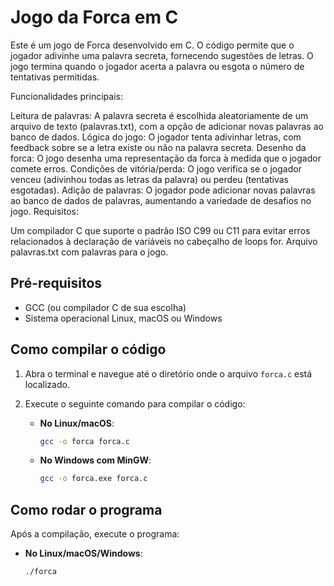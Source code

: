 # Jogo da Forca em C

Este é um jogo de Forca desenvolvido em C. O código permite que o jogador adivinhe uma palavra secreta, fornecendo sugestões de letras. O jogo termina quando o jogador acerta a palavra ou esgota o número de tentativas permitidas.

Funcionalidades principais:

Leitura de palavras: A palavra secreta é escolhida aleatoriamente de um arquivo de texto (palavras.txt), com a opção de adicionar novas palavras ao banco de dados.
Lógica do jogo: O jogador tenta adivinhar letras, com feedback sobre se a letra existe ou não na palavra secreta.
Desenho da forca: O jogo desenha uma representação da forca à medida que o jogador comete erros.
Condições de vitória/perda: O jogo verifica se o jogador venceu (adivinhou todas as letras da palavra) ou perdeu (tentativas esgotadas).
Adição de palavras: O jogador pode adicionar novas palavras ao banco de dados de palavras, aumentando a variedade de desafios no jogo.
Requisitos:

Um compilador C que suporte o padrão ISO C99 ou C11 para evitar erros relacionados à declaração de variáveis no cabeçalho de loops for.
Arquivo palavras.txt com palavras para o jogo.

## Pré-requisitos

- GCC (ou compilador C de sua escolha)
- Sistema operacional Linux, macOS ou Windows

## Como compilar o código

1. Abra o terminal e navegue até o diretório onde o arquivo `forca.c` está localizado.
2. Execute o seguinte comando para compilar o código:

   - **No Linux/macOS**:

     ```sh
     gcc -o forca forca.c
     ```

   - **No Windows com MinGW**:

     ```sh
     gcc -o forca.exe forca.c
     ```
## Como rodar o programa

Após a compilação, execute o programa:

- **No Linux/macOS/Windows**:

  ```sh
  ./forca
  ```

  
